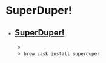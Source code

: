 # SuperDuper!
- [SuperDuper!](https://www.shirt-pocket.com/SuperDuper/SuperDuperDescription.html)
  - 
  - 
  - `brew cask install superduper`
